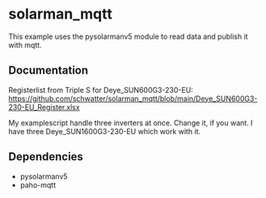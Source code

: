 # solarman_mqtt

This example uses the pysolarmanv5 module to read data and publish it with mqtt.


## Documentation

Registerlist from Triple S for Deye_SUN600G3-230-EU:<br>
https://github.com/schwatter/solarman_mqtt/blob/main/Deye_SUN600G3-230-EU_Register.xlsx

My examplescript handle three inverters at once. Change it, if you want.
I have three Deye_SUN1600G3-230-EU which work with it.
 

## Dependencies

- pysolarmanv5
- paho-mqtt
